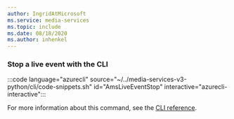 ```yaml
---
author: IngridAtMicrosoft
ms.service: media-services 
ms.topic: include
ms.date: 08/18/2020
ms.author: inhenkel
---
```


### Stop a live event with the CLI

:::code language="azurecli" source="~/../media-services-v3-python/cli/code-snippets.sh" id="AmsLiveEventStop" interactive="azurecli-interactive":::

For more information about this command, see the [CLI reference](/cli/azure/ams/live-event?view=azure-cli-latest#az-ams-live-event-stop).
